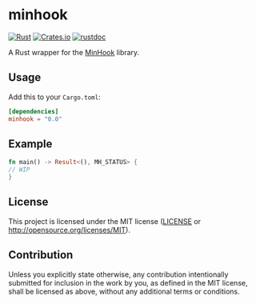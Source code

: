 # minhook

[![Rust](https://github.com/Jakobzs/minhook/actions/workflows/rust.yml/badge.svg)](https://github.com/Jakobzs/minhook/actions/workflows/rust.yml)
[![Crates.io](https://img.shields.io/crates/v/minhook)](https://crates.io/crates/minhook)
[![rustdoc](https://img.shields.io/badge/docs-rustdoc-brightgreen)](https://docs.rs/minhook)

A Rust wrapper for the [MinHook](https://github.com/TsudaKageyu/minhook) library.

## Usage

Add this to your `Cargo.toml`:

```toml
[dependencies]
minhook = "0.0"
```

## Example

```rust
fn main() -> Result<(), MH_STATUS> {
// WIP
}
```

## License

This project is licensed under the MIT license ([LICENSE](LICENSE) or http://opensource.org/licenses/MIT).

## Contribution

Unless you explicitly state otherwise, any contribution intentionally submitted for inclusion in the work by you, as defined in the MIT license, shall be licensed as above, without any additional terms or conditions.

